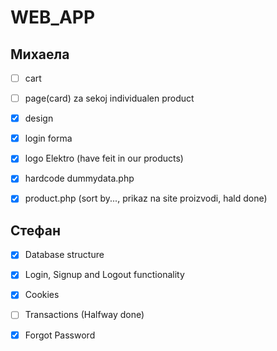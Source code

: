 # WEB_APP

## Михаела

- [ ] cart

- [ ] page(card) za sekoj individualen product

- [x] design

- [x] login forma

- [x] logo Elektro (have feit in our products)

- [x] hardcode dummydata.php

- [x] product.php (sort by..., prikaz na site proizvodi, hald done)

## Стефан

- [x] Database structure

- [x] Login, Signup and Logout functionality

- [x] Cookies

- [ ] Transactions (Halfway done)

- [x] Forgot Password

